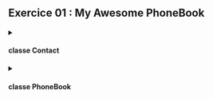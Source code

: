 ## Exercice 01 : My Awesome PhoneBook

<details><summary>

#### classe Contact

</summary>

- Doit contenir des variables **privées** de type `std::string` pour chaque information d'un contact :

    ```c++
        private:
        int 	    _index;
        std::string	    _firstName;
        std::string     _lastName;
        std::string     _nickName;
        std::string     _phoneNumber;
        std::string	    _darkestSecret;
    ```

- La classe `PhoneBook` va devoir accéder à ces variables pour les lire ou modifier. Cependant, elles sont privées.

    Il faut donc créer des fonctions publiques dans la classe `Contact` qui vont être appelées par `PhoneBook` pour pouvoir y accéder.

    J'ai donc utilisé des fonctions "getters" et "setters" - une fonction getter et une fonction setter par variable.

    ```c++
  void                  setIndex(int i);
  std::string&          setFirstName( void );
  std::string&          setLastName( void );
  std::string&          setNickName( void );
  std::string&          setPhoneNumber( void );
  std::string&          setDarkestSecret( void );
  
  int                   getIndex( void ) const;
  std::string           getFirstName( void ) const;
  std::string           getLastName( void ) const;
  std::string           getNickName( void ) const;
  std::string           getPhoneNumber( void ) const;
  std::string           getDarkestSecret( void ) const;
    ```

    Lors de l'enregistrement des informations d'un contact, on ne peut pas laisser les champs vides. Dans mon cas, la classe `Contact` va vérifier seule si une des variables est vide et va le signaler à `PhoneBook` avec `true` ou `false`. Si le signal est `false`, `PhoneBook` réinvitera l'utilisateur à remplir le champ. J'ai donc une fonction `isValid` par variable qui vérifie si l'information saisie est valide.

    ```c++
	    bool			isValidFirstName( void ) const;
	    bool			isValidLastName( void ) const;
	    bool			isValidNickName( void ) const;
	    bool			isValidPhoneNumber( void ) const;
	    bool			isValidDarkestSecret( void ) const;
    ```

    La fonction `isValidPhoneNumber()` vérifie non seulement si le champ est vide, mais aussi vérifie que le champ ne contient que des chiffres. A noter que ce champ peut commencer par `+` comme il est usage pour les numéros de téléphone.


- Une fonction qui supprimera les _white spaces_ au début et à la fin de la string. De plus, s'il y a plusieurs _white spaces_ entre deux mots, la fonction les remplacera par un seul espace:

  ```c++
    void		_eraseWhiteSpace(std::string& command);
  ```
  
  Exemple :

  ```c++
   "         je           suis            ici      \t\t\t"
  ```
  
  deviendra:

  ```
  "je suis ici"
  ```

- Lorsqu'on est dans le menu de recherche de contact, on doit afficher un "preview" de tous les contacts enregistrés et raccourcir les informations à au maximum 10 caractères. J'ai donc implémenté des fonctions qui vont retourner cette nouvelle chaîne tronquée:

    ```c++
	    std::string		truncFirstName( void ) const;
	    std::string		truncLastName( void ) const;
	    std::string		truncNickName( void ) const;
    ```

</details>

<details><summary>

#### classe PhoneBook 

</summary>

  Tous les membres (attributs ou méthodes) sont privés puisque l'utilisateur ne doit pas pouvoir y accéder. Cette classe contient:


- un tableau de contacts. Chaque contact va donc appeler son propre constructeur et destructeur de la classe `Contact`.

    ```c++
    Contact		_contact[8];
    ```
- une fonction qui affichera en continu le menu du programme (les commandes ADD, SEARCH et EXIT):

    ```c++
  	void 		_userInput( void ) ;
    ```

- une fonction qui supprimera tous les espaces au début et à la fin de la string qui contient la commande saisie par l'utilisateur:

  ```c++
  	void		_eraseWhiteSpaces(std::string& command) const;
  ```

  Exemple :

  L'utilisateur saisi :
  ```c++
  "                /t/t/t  ADD          /t/t/t"
  ```

  Cette string sera transformée en:

  ```c++
  "ADD"
  ```

- une fonction qui exécutera la commande ADD

    ```c++
    void		_addContact( void ) ;
    ```

    Cette fonction utilisera des fonctions _helpers_. Chaque _helper_ invitera l'utilisateur à remplir le champ et vérifiera que ce dernier n'est pas vide:
    ```c++
	    void		_addFirstName ( void );
	    void		_addLastName ( void );
	    void		_addNickName ( void );
	    void		_addPhoneNumber ( void );
	    void		_addDarkestSecret ( void );
    ```

- une fonction qui exécutera la commande SEARCH

    ```c++
	    void		_searchContact( void ) const ;
    ```
    
    Lorsque l'utilisateur est invité de choisir un index pour afficher un contact, je vais vérifier que l'utilisateur a bel et bien saisi un chiffre avec la fonction `_isNumber()`:

    ```c++
       int 		_isNumber( std::string str, int tableSize ) const;
    ```

</details>